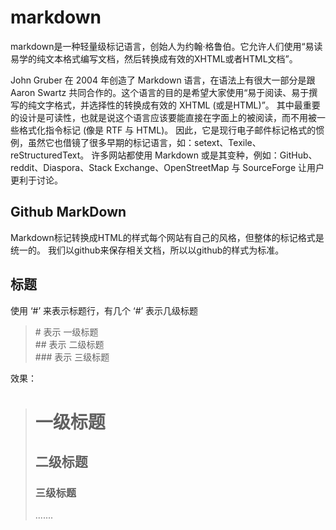 # markdown  
  
markdown是一种轻量级标记语言，创始人为约翰·格鲁伯。它允许人们使用“易读易学的纯文本格式编写文档，然后转换成有效的XHTML或者HTML文档”。 
  
John Gruber 在 2004 年创造了 Markdown 语言，在语法上有很大一部分是跟 Aaron Swartz 共同合作的。这个语言的目的是希望大家使用“易于阅读、易于撰写的纯文字格式，并选择性的转换成有效的 XHTML (或是HTML)”。 其中最重要的设计是可读性，也就是说这个语言应该要能直接在字面上的被阅读，而不用被一些格式化指令标记 (像是 RTF 与 HTML)。 因此，它是现行电子邮件标记格式的惯例，虽然它也借镜了很多早期的标记语言，如：setext、Texile、reStructuredText。 许多网站都使用 Markdown 或是其变种，例如：GitHub、reddit、Diaspora、Stack Exchange、OpenStreetMap 与 SourceForge 让用户更利于讨论。 

## Github MarkDown  
  
Markdown标记转换成HTML的样式每个网站有自己的风格，但整体的标记格式是统一的。
我们以github来保存相关文档，所以以github的样式为标准。  

## 标题

使用 ‘#’ 来表示标题行，有几个 ‘#’ 表示几级标题  
> \# 表示 一级标题  
> \## 表示 二级标题  
> \### 表示 三级标题  

效果：
> # 一级标题
> ## 二级标题
> ### 三级标题
> .......

